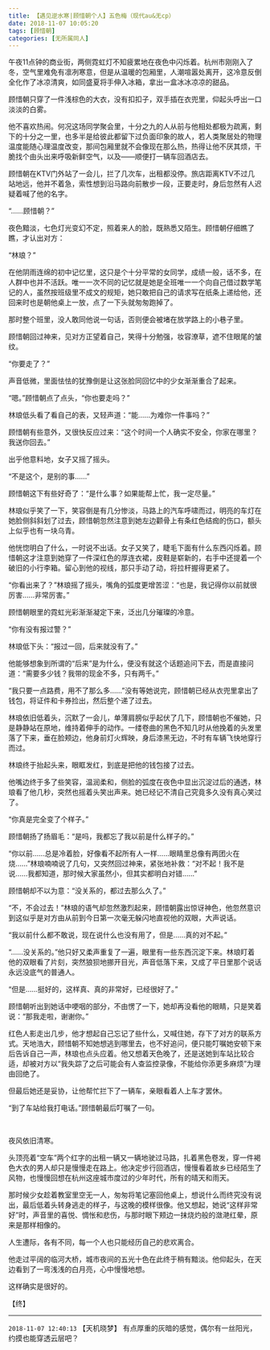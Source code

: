 ```yaml
---
title: 【遇见逆水寒|顾惜朝个人】五色梅（现代au&无cp）
date: 2018-11-07 10:05:20
tags: [顾惜朝]
categories: [无所属同人]
---
```


<p>午夜11点钟的商业街，两侧霓虹灯不知疲累地在夜色中闪烁着。杭州市刚刚入了冬，空气里难免有凛冽寒意，但是从温暖的包厢里，人潮喧嚣处离开，这冷意反倒全化作了冰凉清爽，如同盛夏将手伸入冰箱，拿出一盒冰冰凉凉的甜品。</p> 
<p>顾惜朝只穿了一件浅棕色的大衣，没有扣扣子，双手插在衣兜里，仰起头呼出一口淡淡的白雾。</p> 
<p>他不喜欢热闹。何况这场同学聚会里，十分之九的人从前与他相处都极为疏离，剩下的十分之一里，也多半是给彼此都留下过负面印象的故人，若人类聚居处的物理温度能随心理温度改变，那间包厢里就不会像现在那么热，热得让他不厌其烦，干脆找个由头出来呼吸新鲜空气，以及——顺便打一辆车回酒店去。</p> 
<p>顾惜朝在KTV门外站了一会儿，拦了几次车，出租都没停。旅店距离KTV不过几站地远，他并不着急，索性想到沿马路向前散步一段，正要走时，身后忽然有人迟疑着喊了他的名字。</p> 
<p>“……顾惜朝？”</p> 
<p>夜色黯淡，七色灯光变幻不定，照着来人的脸，既熟悉又陌生。顾惜朝仔细瞧了瞧，才认出对方：</p> 
<p>“林琅？”</p> 
<p>在他阴雨连绵的初中记忆里，这只是个十分平常的女同学，成绩一般，话不多，在人群中也并不活跃。唯一一次不同的记忆就是她是全班唯一一个向自己借过数学笔记的人，虽然按班级里不成文的规矩，她只敢把自己的请求写在纸条上递给他，还回来时也是朝他桌上一放，点了一下头就匆匆跑掉了。</p> 
<p>那时整个班里，没人敢同他说一句话，否则便会被堵在放学路上的小巷子里。</p> 
<p>顾惜朝回过神来，见对方正望着自己，笑得十分勉强，妆容潦草，遮不住眼尾的皱纹。</p> 
<p>“你要走了？”</p> 
<p>声音低微，里面怯怯的犹豫倒是让这张脸同回忆中的少女渐渐重合了起来。</p> 
<p>“嗯。”顾惜朝点了点头，“你也要走吗？”</p> 
<p>林琅低头看了看自己的表，又轻声道：“能……为难你一件事吗？”</p> 
<p>顾惜朝有些意外，又很快反应过来：“这个时间一个人确实不安全，你家在哪里？我送你回去。”</p> 
<p>出乎他意料地，女子又摇了摇头。</p> 
<p>“不是这个，是别的事……”</p> 
<p>顾惜朝这下有些好奇了：“是什么事？如果能帮上忙，我一定尽量。”</p> 
<p>林琅似乎笑了一下，笑容倒是有几分惨淡，马路上的汽车呼啸而过，明亮的车灯在她脸侧斜斜划了过去，顾惜朝忽然注意到她左边颧骨上有条红色结痂的伤口，额头上似乎也有一块乌青。</p> 
<p>他恍惚明白了什么，一时说不出话。女子又笑了，睫毛下面有什么东西闪烁着。顾惜朝这才注意到她穿了一件深红色的厚连衣裙，皮鞋是崭新的，右手中还提着一个破旧的小行李箱。留心到他的视线，那只手动了动，将拉杆握得更紧了。</p> 
<p>“你看出来了？”林琅摇了摇头，嘴角的弧度更增苦涩：“也是，我记得你以前就很厉害……非常厉害。”</p> 
<p>顾惜朝眼里的霓虹光彩渐渐凝定下来，泛出几分璀璨的冷意。</p> 
<p>“你有没有报过警？”</p> 
<p>林琅低下头：“报过一回，后来就没有了。”</p> 
<p>他能够想象到所谓的“后来”是为什么，便没有就这个话题追问下去，而是直接问道：“需要多少钱？我带的现金不多，只有两千。”</p> 
<p>“我只要一点路费，用不了那么多……”没有等她说完，顾惜朝已经从衣兜里拿出了钱包，将证件和卡券捡出，然后整个递了过去。</p> 
<p>林琅依旧低着头，沉默了一会儿，单薄肩膀似乎起伏了几下，顾惜朝也不催她，只是静静站在原地，维持着伸手的动作。一缕卷曲的黑色不知几时从他挽着的头发里落了下来，垂在脸颊边，他身前灯火辉映，身后漆黑无边，不时有车辆飞快地穿行而过。</p> 
<p>林琅终于抬起头来，眼眶发红，到底是把他的钱包接了过去。</p> 
<p>他嘴边终于多了些笑容，温润柔和，侧脸的弧度在夜色中显出沉淀过后的通透，林琅看了他几秒，突然也摇着头笑出声来。她已经记不清自己究竟多久没有真心笑过了。</p> 
<p>“你真是完全变了个样子。”</p> 
<p>顾惜朝扬了扬眉毛：“是吗，我都忘了我以前是什么样子的。”</p> 
<p>“你以前……总是冷着脸，好像看不起所有人一样……眼睛里总像有两团火在烧……”林琅喃喃说了几句，又突然回过神来，紧张地补救：“对不起！我不是说……我都知道，那时候大家虽然小，但其实都明白对错……”</p> 
<p>顾惜朝却不以为意：“没关系的，都过去那么久了。”</p> 
<p>“不，不会过去！”林琅的语气却忽然激烈起来，顾惜朝露出惊讶神色，他忽然意识到这似乎是对方由从前到今日第一次毫无躲闪地直视他的双眼，大声说话。</p> 
<p>“我以前什么都不敢说，现在说什么也没有用了，但是……真的对不起。”</p> 
<p>“……没关系的。”他只好又柔声重复了一遍，眼里有一些东西沉淀下来。林琅盯着他的双眼看了片刻，突然狼狈地挪开目光，声音低落下来，又成了平日里那个说话永远没底气的普通人。</p> 
<p>“但是……挺好的，这样真、真的非常好，已经很好了。”</p> 
<p>顾惜朝听出到她话中哽咽的部分，不由愣了一下，她却再没看他的眼睛，只是笑着说：“那我走啦，谢谢你。”</p> 
<p>红色人影走出几步，他才想起自己忘记了些什么，又喊住她，存下了对方的联系方式。天地浩大，顾惜朝不知她想逃到哪里去，也不好追问，便只能叮嘱她安顿下来后告诉自己一声，林琅也点头应着。他又想着天色晚了，还是送她到车站比较合适，却被对方以“我失踪了之后可能会有人查监控录像，不能给你添更多麻烦”为理由回绝了。</p> 
<p>但最后她还是妥协，让他帮忙拦下了一辆车，亲眼看着人上车才罢休。</p> 
<p>“到了车站给我打电话。”顾惜朝最后叮嘱了一句。</p> 
<p>&nbsp;</p> 
<p>夜风依旧清寒。</p> 
<p>头顶亮着“空车”两个红字的出租一辆又一辆地驶过马路，扎着黑色卷发，穿一件褐色大衣的男人却只是慢慢走在路上。他决定步行回酒店，慢慢看着故乡已经陌生了风物，也慢慢回想在杭州这座城市度过的少年时代，所有的晴天和雨天。</p> 
<p>那时候少女趁着教室里空无一人，匆匆将笔记塞回他桌上，想说什么而终究没有说出，最后低着头转身逃走的样子，与这晚的模样很像。他又想起，她说“这样非常好”时，声音里的喜悦、惆怅和悲伤，与那时眼下颊边一抹烧灼般的潋滟红晕，原来是那样相像的。</p> 
<p>人生遭际，各有不同，每一个人也只能经历自己的悲欢离合。</p> 
<p>他走过平阔的临河大桥，城市夜间的五光十色在此终于稍有黯淡。他仰起头，在天边看到了一弯浅浅的白月亮，心中慢慢地想。</p> 
<p>这样确实是很好的。</p> 
<p>【终】</p>

<!-- more -->

---

`2018-11-07 12:40:13` 【天机晓梦】 有点厚重的灰暗的感觉，偶尔有一丝阳光，约摸也能穿透云层吧？
